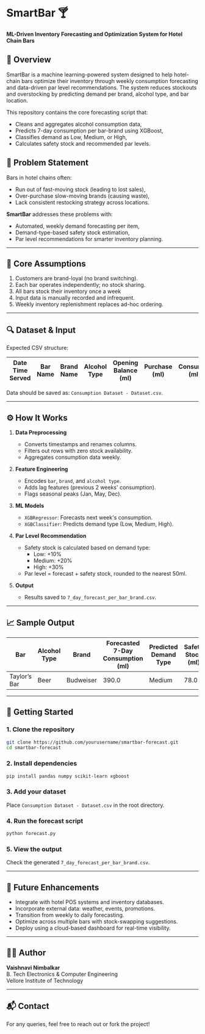 # SmartBar 🍸  
**ML-Driven Inventory Forecasting and Optimization System for Hotel Chain Bars**

## 📌 Overview

SmartBar is a machine learning-powered system designed to help hotel-chain bars optimize their inventory through weekly consumption forecasting and data-driven par level recommendations. The system reduces stockouts and overstocking by predicting demand per brand, alcohol type, and bar location.

This repository contains the core forecasting script that:
- Cleans and aggregates alcohol consumption data,
- Predicts 7-day consumption per bar-brand using XGBoost,
- Classifies demand as Low, Medium, or High,
- Calculates safety stock and recommended par levels.

## 🎯 Problem Statement

Bars in hotel chains often:
- Run out of fast-moving stock (leading to lost sales),
- Over-purchase slow-moving brands (causing waste),
- Lack consistent restocking strategy across locations.

**SmartBar** addresses these problems with:
- Automated, weekly demand forecasting per item,
- Demand-type-based safety stock estimation,
- Par level recommendations for smarter inventory planning.

---

## 🧠 Core Assumptions

1. Customers are brand-loyal (no brand switching).
2. Each bar operates independently; no stock sharing.
3. All bars stock their inventory once a week
4. Input data is manually recorded and infrequent.
5. Weekly inventory replenishment replaces ad-hoc ordering.

---

## 🔍 Dataset & Input

Expected CSV structure:

| Date Time Served | Bar Name | Brand Name | Alcohol Type | Opening Balance (ml) | Purchase (ml) | Consumed (ml) |
|------------------|----------|------------|--------------|----------------------|---------------|---------------|

Data should be saved as: `Consumption Dataset - Dataset.csv`.

---

## ⚙️ How It Works

1. **Data Preprocessing**
   - Converts timestamps and renames columns.
   - Filters out rows with zero stock availability.
   - Aggregates consumption data weekly.

2. **Feature Engineering**
   - Encodes `bar`, `brand`, and `alcohol type`.
   - Adds lag features (previous 2 weeks' consumption).
   - Flags seasonal peaks (Jan, May, Dec).

3. **ML Models**
   - `XGBRegressor`: Forecasts next week's consumption.
   - `XGBClassifier`: Predicts demand type (Low, Medium, High).

4. **Par Level Recommendation**
   - Safety stock is calculated based on demand type:
     - Low: +10%
     - Medium: +20%
     - High: +30%
   - Par level = forecast + safety stock, rounded to the nearest 50ml.

5. **Output**
   - Results saved to `7_day_forecast_per_bar_brand.csv`.

---

## 📈 Sample Output

| Bar            | Alcohol Type | Brand      | Forecasted 7-Day Consumption (ml) | Predicted Demand Type | Safety Stock (ml) | Recommended Par Level (ml) | Recommended Par Level Rounded (ml) |
|----------------|--------------|------------|-----------------------------------|------------------------|--------------------|-----------------------------|------------------------------------|
| Taylor’s Bar   | Beer         | Budweiser  | 390.0                             | Medium                 | 78.0               | 468.0                       | 500                                |

---

## 🚀 Getting Started

### 1. Clone the repository

```bash
git clone https://github.com/yourusername/smartbar-forecast.git
cd smartbar-forecast
```

### 2. Install dependencies

```bash
pip install pandas numpy scikit-learn xgboost
```

### 3. Add your dataset

Place `Consumption Dataset - Dataset.csv` in the root directory.

### 4. Run the forecast script

```bash
python forecast.py
```

### 5. View the output

Check the generated `7_day_forecast_per_bar_brand.csv`.

---

## 📌 Future Enhancements

- Integrate with hotel POS systems and inventory databases.
- Incorporate external data: weather, events, promotions.
- Transition from weekly to daily forecasting.
- Optimize across multiple bars with stock-swapping suggestions.
- Deploy using a cloud-based dashboard for real-time visibility.

---

## 🧑‍💻 Author

**Vaishnavi Nimbalkar**  
B. Tech Electronics & Computer Engineering  
Vellore Institute of Technology

---

## 📬 Contact

For any queries, feel free to reach out or fork the project!
